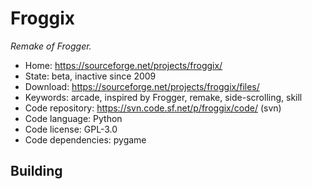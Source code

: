 # Froggix

_Remake of Frogger._

- Home: https://sourceforge.net/projects/froggix/
- State: beta, inactive since 2009
- Download: https://sourceforge.net/projects/froggix/files/
- Keywords: arcade, inspired by Frogger, remake, side-scrolling, skill
- Code repository: https://svn.code.sf.net/p/froggix/code/ (svn)
- Code language: Python
- Code license: GPL-3.0
- Code dependencies: pygame

## Building
